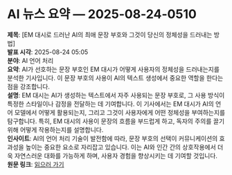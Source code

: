 # AI 뉴스 요약 — 2025-08-24-0510

**제목**: [EM 대시로 드러난 AI의 최애 문장 부호와 그것이 당신의 정체성을 드러내는 방법]  
**발표 시각**: 2025-08-24 05:05  
**분야**: AI 언어 처리  
**요약**: AI가 선호하는 문장 부호인 EM 대시가 어떻게 사용자의 정체성을 드러내는지를 분석한 기사입니다. 이 문장 부호의 사용이 AI의 텍스트 생성에서 중요한 역할을 한다는 점을 강조합니다.  
**설명**: EM 대시는 AI가 생성하는 텍스트에서 자주 사용되는 문장 부호로, 그 사용 방식이 특정한 스타일이나 감정을 전달하는 데 기여합니다. 이 기사에서는 EM 대시가 AI의 언어 모델에서 어떻게 활용되는지, 그리고 그것이 사용자에게 어떤 정체성을 부여하는지를 탐구합니다. 특히, EM 대시의 사용이 문장의 흐름을 부드럽게 하고, 독자의 주의를 끌기 위해 어떻게 작용하는지를 설명합니다.  
**인사이트**: AI의 언어 처리 기술이 발전함에 따라, 문장 부호의 선택이 커뮤니케이션의 효과성을 높이는 중요한 요소로 자리잡고 있습니다. 이는 AI와 인간 간의 상호작용에서 더욱 자연스러운 대화를 가능하게 하며, 사용자 경험을 향상시키는 데 기여할 것입니다.  
**원문 링크**: [읽으러 가기](https://venturebeat.com/ai/busted-by-the-em-dash-ais-favorite-punctuation-mark-and-how-its-blowing-your-cover/)